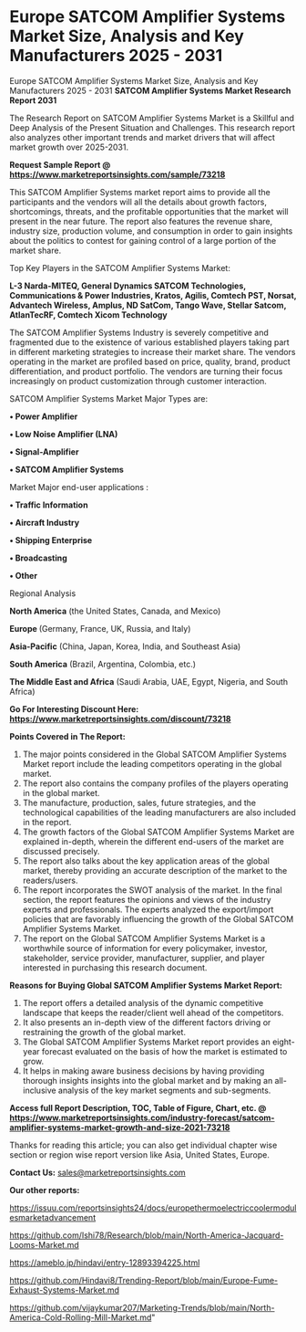 # Europe SATCOM Amplifier Systems Market Size, Analysis and Key Manufacturers 2025 - 2031
Europe SATCOM Amplifier Systems Market Size, Analysis and Key Manufacturers 2025 - 2031
<strong>SATCOM Amplifier Systems Market Research Report 2031</strong>

The Research Report on SATCOM Amplifier Systems Market is a Skillful and Deep Analysis of the Present Situation and Challenges. This research report also analyzes other important trends and market drivers that will affect market growth over 2025-2031.

<strong>Request Sample Report @ <a href=https://www.marketreportsinsights.com/sample/73218>https://www.marketreportsinsights.com/sample/73218</a></strong>

This SATCOM Amplifier Systems market report aims to provide all the participants and the vendors will all the details about growth factors, shortcomings, threats, and the profitable opportunities that the market will present in the near future. The report also features the revenue share, industry size, production volume, and consumption in order to gain insights about the politics to contest for gaining control of a large portion of the market share.

Top Key Players in the SATCOM Amplifier Systems Market:

<strong>L-3 Narda-MITEQ, General Dynamics SATCOM Technologies, Communications & Power Industries, Kratos, Agilis, Comtech PST, Norsat, Advantech Wireless, Amplus, ND SatCom, Tango Wave, Stellar Satcom, AtlanTecRF, Comtech Xicom Technology</strong>

The SATCOM Amplifier Systems Industry is severely competitive and fragmented due to the existence of various established players taking part in different marketing strategies to increase their market share. The vendors operating in the market are profiled based on price, quality, brand, product differentiation, and product portfolio. The vendors are turning their focus increasingly on product customization through customer interaction.

SATCOM Amplifier Systems Market Major Types are:

<strong>• Power Amplifier

• Low Noise Amplifier (LNA)

• Signal-Amplifier

• SATCOM Amplifier Systems</strong>

Market Major end-user applications :

<strong>• Traffic Information

• Aircraft Industry

• Shipping Enterprise

• Broadcasting

• Other</strong>

Regional Analysis

</u><strong><b>North America</b></strong> (the United States, Canada, and Mexico)

<strong><b>Europe </b></strong>(Germany, France, UK, Russia, and Italy)

<strong><b>Asia-Pacific</b></strong> (China, Japan, Korea, India, and Southeast Asia)

<strong><b>South America</b></strong> (Brazil, Argentina, Colombia, etc.)

<strong><b>The Middle East and Africa</b></strong> (Saudi Arabia, UAE, Egypt, Nigeria, and South Africa)

<strong>Go For Interesting Discount Here: <a href=https://www.marketreportsinsights.com/discount/73218>https://www.marketreportsinsights.com/discount/73218</a></strong>

<strong>Points Covered in The Report:</strong>
<ol>
  <li>The major points considered in the Global SATCOM Amplifier Systems Market report include the leading competitors operating in the global market.</li>
  <li>The report also contains the company profiles of the players operating in the global market.</li>
  <li>The manufacture, production, sales, future strategies, and the technological capabilities of the leading manufacturers are also included in the report.</li>
  <li>The growth factors of the Global SATCOM Amplifier Systems Market are explained in-depth, wherein the different end-users of the market are discussed precisely.</li>
  <li>The report also talks about the key application areas of the global market, thereby providing an accurate description of the market to the readers/users.</li>
  <li>The report incorporates the SWOT analysis of the market. In the final section, the report features the opinions and views of the industry experts and professionals. The experts analyzed the export/import policies that are favorably influencing the growth of the Global SATCOM Amplifier Systems Market.</li>
  <li>The report on the Global SATCOM Amplifier Systems Market is a worthwhile source of information for every policymaker, investor, stakeholder, service provider, manufacturer, supplier, and player interested in purchasing this research document.</li>
</ol>
<strong>Reasons for Buying Global SATCOM Amplifier Systems Market Report:</strong>

<ol>
  <li>The report offers a detailed analysis of the dynamic competitive landscape that keeps the reader/client well ahead of the competitors.</li>
  <li>It also presents an in-depth view of the different factors driving or restraining the growth of the global market.</li>
  <li>The Global SATCOM Amplifier Systems Market report provides an eight-year forecast evaluated on the basis of how the market is estimated to grow.</li>
  <li>It helps in making aware business decisions by having providing thorough insights insights into the global market and by making an all-inclusive analysis of the key market segments and sub-segments.</li>
</ol>
<strong>Access full Report Description, TOC, Table of Figure, Chart, etc. @ <a href=https://www.marketreportsinsights.com/industry-forecast/satcom-amplifier-systems-market-growth-and-size-2021-73218>https://www.marketreportsinsights.com/industry-forecast/satcom-amplifier-systems-market-growth-and-size-2021-73218</a></strong>


Thanks for reading this article; you can also get individual chapter wise section or region wise report version like Asia, United States, Europe.

<strong>Contact Us:</strong>
sales@marketreportsinsights.com

<strong>Our other reports:</strong>

<a href=https://issuu.com/reportsinsights24/docs/europethermoelectriccoolermodulesmarketadvancement>https://issuu.com/reportsinsights24/docs/europethermoelectriccoolermodulesmarketadvancement</a>

<a href=https://github.com/Ishi78/Research/blob/main/North-America-Jacquard-Looms-Market.md>https://github.com/Ishi78/Research/blob/main/North-America-Jacquard-Looms-Market.md</a>

<a href=https://ameblo.jp/hindavi/entry-12893394225.html>https://ameblo.jp/hindavi/entry-12893394225.html</a>

<a href=https://github.com/Hindavi8/Trending-Report/blob/main/Europe-Fume-Exhaust-Systems-Market.md>https://github.com/Hindavi8/Trending-Report/blob/main/Europe-Fume-Exhaust-Systems-Market.md</a>

<a href=https://github.com/vijaykumar207/Marketing-Trends/blob/main/North-America-Cold-Rolling-Mill-Market.md>https://github.com/vijaykumar207/Marketing-Trends/blob/main/North-America-Cold-Rolling-Mill-Market.md</a>"
